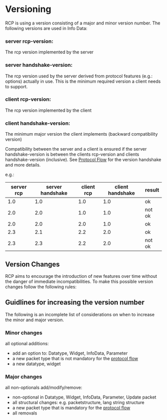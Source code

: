 # Versioning

RCP is using a version consisting of a major and minor version number. The following versions are used in Info Data:

### server rcp-version:
The rcp version implemented by the server

### server handshake-version:
The rcp version used by the server derived from protocol features (e.g.: options) actually in use. This is the minimum required version a client needs to support.

### client rcp-version:
The rcp version implemented by the client

### client handshake-version:
The minimum major version the client implements (backward compatibility version)


Compatibility between the server and a client is ensured if the server handshake-version is between the clients rcp-version and clients handshake-version (inclusive).
See [Protocol Flow](Flow.md) for the version handshake and more details.


e.g.:
		
server rcp | server handshake | client rcp | client handshake | result
-- | -- | -- | -- | --
1.0 | 1.0 | 1.0 | 1.0 | ok
2.0 | 2.0 | 1.0 | 1.0 | not ok
2.0 | 2.0 | 2.0 | 1.0 | ok
2.3 | 2.1 | 2.2 | 2.0 | ok
2.3 | 2.3 | 2.2 | 2.0 | not ok



## Version Changes

RCP aims to encourage the introduction of new features over time without the danger of immediate incompatibilities.
To make this possible version changes follow the following rules:

## Guidlines for increasing the version number

The following is an incomplete list of considerations on when to increase the minor and major version.

### Minor changes
all optional additions:
- add an option to: Datatype, Widget, InfoData, Parameter
- a new packet type that is not mandatory for the [protocol flow](Flow.md)
- a new datatype, widget

### Major changes
all non-optionals add/modify/remove:
- non-optional in Datatype, Widget, InfoData, Parameter, Update packet
- all structural changes: e.g. packetstructure, lang string structure
- a new packet type that is mandatory for the [protocol flow](Flow.md)
- all removals
